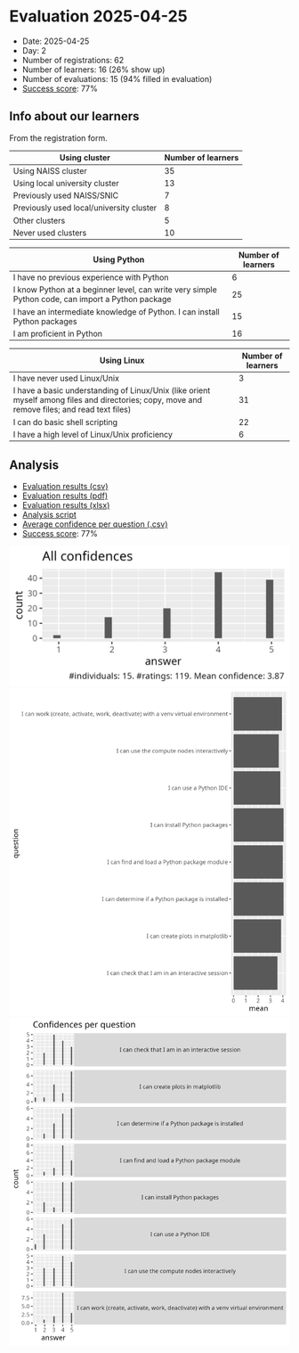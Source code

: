 # Evaluation 2025-04-25

- Date: 2025-04-25
- Day: 2
- Number of registrations: 62
- Number of learners: 16 (26% show up)
- Number of evaluations: 15 (94% filled in evaluation)
- [Success score](success_score.txt): 77%

## Info about our learners

From the registration form.

Using cluster                           |Number of learners
----------------------------------------|------------------
Using NAISS cluster                     |35	
Using local university cluster			    |13	
Previously used NAISS/SNIC 		     	    |7	
Previously used local/university cluster|8	
Other clusters 		     		              |5	
Never used clusters 				            |10	
					
					
Using Python                                                                                     |Number of learners
-------------------------------------------------------------------------------------------------|------------------
I have no previous experience with Python					                                     |6
I know Python at a beginner level, can write very simple Python code, can import a Python package|25
I have an intermediate knowledge of Python. I can install Python packages					     |15
I am proficient in Python					                                                     |16
					
					
Using Linux                                                                                                                                  |Number of learners
---------------------------------------------------------------------------------------------------------------------------------------------|-------------------
I have never used Linux/Unix					                                                                                             |3
I have a basic understanding of Linux/Unix (like orient myself among files and directories; copy, move and remove files; and read text files)|31
I can do basic shell scripting					                                                                                             |22
I have a high level of Linux/Unix proficiency					                                                                             |6

## Analysis

- [Evaluation results (csv)](evaluation_20250425_day_2.csv)
- [Evaluation results (pdf)](evaluation_20250425_day_2.pdf)
- [Evaluation results (xlsx)](evaluation_20250425_day_2.xlsx)
- [Analysis script](analyse.R)
- [Average confidence per question (.csv)](average_confidences.csv)
- [Success score](success_score.txt): 77%

![All confidences](all_confidences.png)
![Averaga confidence per question](average_confidences_per_question.png)
![Confidences per question](confidences_per_question.png)
